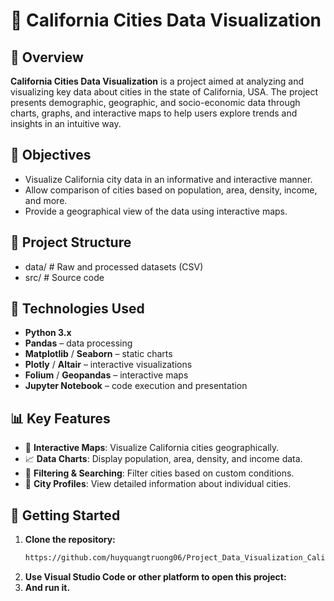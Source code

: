 # 🌆 California Cities Data Visualization

## 📌 Overview

**California Cities Data Visualization** is a project aimed at analyzing and visualizing key data about cities in the state of California, USA. The project presents demographic, geographic, and socio-economic data through charts, graphs, and interactive maps to help users explore trends and insights in an intuitive way.

## 🎯 Objectives

- Visualize California city data in an informative and interactive manner.
- Allow comparison of cities based on population, area, density, income, and more.
- Provide a geographical view of the data using interactive maps.

## 📁 Project Structure
- data/ # Raw and processed datasets (CSV)
- src/ # Source code

## 🧰 Technologies Used

- **Python 3.x**
- **Pandas** – data processing
- **Matplotlib** / **Seaborn** – static charts
- **Plotly** / **Altair** – interactive visualizations
- **Folium** / **Geopandas** – interactive maps
- **Jupyter Notebook** – code execution and presentation

## 📊 Key Features

- 📍 **Interactive Maps**: Visualize California cities geographically.
- 📈 **Data Charts**: Display population, area, density, and income data.
- 🔎 **Filtering & Searching**: Filter cities based on custom conditions.
- 🧠 **City Profiles**: View detailed information about individual cities.

## 🚀 Getting Started

1. **Clone the repository:**
   ```bash
   https://github.com/huyquangtruong06/Project_Data_Visualization_CaliforniaCities.git
2. **Use Visual Studio Code or other platform to open this project:**
3. **And run it.**
